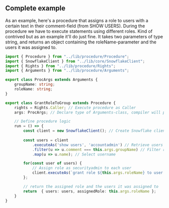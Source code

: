 ## Complete example
As an example, here's a procedure that assigns a role to users with a certain text in their comment-field (from SHOW USERS). During the procedure we have to execute statements using different roles. Kind of contrived but as an example it'll do just fine. It takes two parameters of type string, and returns an object containing the roleName-parameter and the users it was assigned to. 

```typescript
import { Procedure } from "../lib/procedure/Procedure";
import { SnowflakeClient } from "../lib/core/SnowflakeClient";
import { Rights } from "../lib/procedure/Rights";
import { Arguments } from "../lib/procedure/Arguments";

export class ProcArgs extends Arguments {
    groupName: string;
    roleName: string;
}

export class GrantRoleToGroup extends Procedure {
    rights = Rights.Caller; // Execute procedure as Caller
    args: ProcArgs; // Declare type of Arguments-class, compiler will provide an instance

    // Define procedure logic
    run = () => {
        const client = new SnowflakeClient(); // Create Snowflake client
        
        const users = client
            .executeAs('show users', 'accountadmin') // Retrieve users as accountadmin
            .filter(u => u.comment === this.args.groupName) // Filter retrieved results
            .map(u => u.name); // Select username

        for(const user of users) {
            // Assign role as securityadmin to each user
            client.executeAs(`grant role ${this.args.roleName} to user ${user}`, 'securityadmin'); 
        };

        // return the assigned role and the users it was assigned to
        return  { users: users, assignedRole: this.args.roleName };
    }
}
```